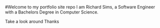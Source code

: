 #Welcome to my portfolio site repo
I am Richard Sims, a Software Engineer with a Bachelors Degree in Computer Science.

Take a look around
Thanks
